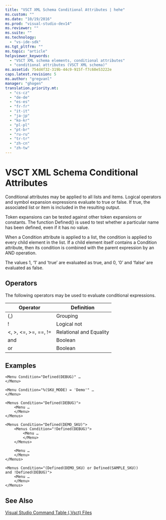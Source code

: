 ```yaml
---
title: "VSCT XML Schema Conditional Attributes | hehe"
ms.custom: ""
ms.date: "10/19/2016"
ms.prod: "visual-studio-dev14"
ms.reviewer: ""
ms.suite: ""
ms.technology: 
  - "vs-ide-sdk"
ms.tgt_pltfrm: ""
ms.topic: "article"
helpviewer_keywords: 
  - "VSCT XML schema elements, conditional attributes"
  - "conditional attributes (VSCT XML schema)"
ms.assetid: 754d4f32-319b-44c9-915f-f7c60e53222e
caps.latest.revision: 5
ms.author: "gregvanl"
manager: "ghogen"
translation.priority.mt: 
  - "cs-cz"
  - "de-de"
  - "es-es"
  - "fr-fr"
  - "it-it"
  - "ja-jp"
  - "ko-kr"
  - "pl-pl"
  - "pt-br"
  - "ru-ru"
  - "tr-tr"
  - "zh-cn"
  - "zh-tw"
---
```

# VSCT XML Schema Conditional Attributes
Conditional attributes may be applied to all lists and items. Logical operators and symbol expansion expressions evaluate to true or false. If true, the associated list or item is included in the resulting output.  
  
 Token expansions can be tested against other token expansions or constants. The function Defined() is used to test whether a particular name has been defined, even if it has no value.  
  
 When a Condition attribute is applied to a list, the condition is applied to every child element in the list. If a child element itself contains a Condition attribute, then its condition is combined with the parent expression by an AND operation.  
  
 The values 1, ‘1’ and ‘true’ are evaluated as true, and 0, ‘0’ and ‘false’ are evaluated as false.  
  
## Operators  
 The following operators may be used to evaluate conditional expressions.  
  
|Operator|Definition|  
|--------------|----------------|  
|(,)|Grouping|  
|!|Logical not|  
|\<, >, \<=, >=, ==, !=|Relational and Equality|  
|and|Boolean|  
|or|Boolean|  
  
## Examples  
  
```  
<Menu Condition="Defined(DEBUG)" …  
</Menu>  
  
<Menu Condition="%(SKU_MODE) = 'Demo'" …  
</Menu>  
  
<Menus Condition="Defined(DEBUG)">  
    <Menu …  
    </Menu>  
</Menus>  
  
<Menus Condition="Defined(DEMO_SKU)">  
    <Menus Condition="!Defined(DEBUG)">  
        <Menu …  
        </Menu>  
    </Menus>  
  
    <Menu …  
    </Menu>  
</Menus>  
  
<Menus Condition="(Defined(DEMO_SKU) or Defined(SAMPLE_SKU))   
and !Defined(DEBUG)">  
    <Menu …  
    </Menu>  
</Menus>  
```  
  
## See Also  
 [Visual Studio Command Table (.Vsct) Files](../Topic/Visual%20Studio%20Command%20Table%20\(.Vsct\)%20Files.md)